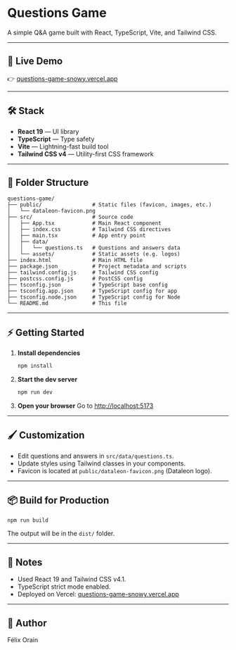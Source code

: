 # Questions Game

A simple Q&A game built with React, TypeScript, Vite, and Tailwind CSS.

---

## 🚀 Live Demo

👉 [questions-game-snowy.vercel.app](https://questions-game-snowy.vercel.app/)

---

## 🛠️ Stack

- **React 19** — UI library
- **TypeScript** — Type safety
- **Vite** — Lightning-fast build tool
- **Tailwind CSS v4** — Utility-first CSS framework

---

## 📁 Folder Structure

```
questions-game/
├── public/                # Static files (favicon, images, etc.)
│   └── dataleon-favicon.png
├── src/                   # Source code
│   ├── App.tsx            # Main React component
│   ├── index.css          # Tailwind CSS directives
│   ├── main.tsx           # App entry point
│   ├── data/
│   │   └── questions.ts   # Questions and answers data
│   └── assets/            # Static assets (e.g. logos)
├── index.html             # Main HTML file
├── package.json           # Project metadata and scripts
├── tailwind.config.js     # Tailwind CSS config
├── postcss.config.js      # PostCSS config
├── tsconfig.json          # TypeScript base config
├── tsconfig.app.json      # TypeScript config for app
├── tsconfig.node.json     # TypeScript config for Node
└── README.md              # This file
```

---

## ⚡ Getting Started

1. **Install dependencies**
   ```bash
   npm install
   ```
2. **Start the dev server**
   ```bash
   npm run dev
   ```
3. **Open your browser**
   Go to [http://localhost:5173](http://localhost:5173)

---

## 🖌️ Customization

- Edit questions and answers in `src/data/questions.ts`.
- Update styles using Tailwind classes in your components.
- Favicon is located at `public/dataleon-favicon.png` (Dataleon logo).

---

## 📦 Build for Production

```bash
npm run build
```

The output will be in the `dist/` folder.

---

## 📝 Notes

- Used React 19 and Tailwind CSS v4.1.
- TypeScript strict mode enabled.
- Deployed on Vercel: [questions-game-snowy.vercel.app](https://questions-game-snowy.vercel.app/)

---

## 👤 Author

Félix Orain
